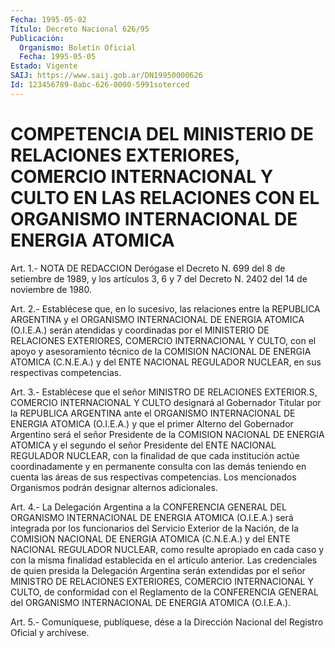 ```yaml
---
Fecha: 1995-05-02
Título: Decreto Nacional 626/95
Publicación:
  Organismo: Boletín Oficial
  Fecha: 1995-05-05
Estado: Vigente
SAIJ: https://www.saij.gob.ar/DN19950000626
Id: 123456789-0abc-626-0000-5991soterced
---
```

# COMPETENCIA DEL MINISTERIO DE RELACIONES EXTERIORES, COMERCIO INTERNACIONAL Y CULTO EN LAS RELACIONES CON EL ORGANISMO INTERNACIONAL DE ENERGIA ATOMICA

<a id="1"></a>
Art. 1.- NOTA DE REDACCION Derógase el Decreto N. 699 del 8 de setiembre  de  1989,  y  los artículos 3, 6 y 7 del Decreto N. 2402 del 14 de noviembre de 1980.

<a id="2"></a>
Art. 2.- Establécese que, en lo sucesivo, las relaciones entre la REPUBLICA  ARGENTINA  y  el  ORGANISMO  INTERNACIONAL DE ENERGIA ATOMICA (O.I.E.A.) serán atendidas y coordinadas  por el MINISTERIO DE RELACIONES EXTERIORES, COMERCIO INTERNACIONAL Y  CULTO,  con  el apoyo  y  asesoramiento  técnico de la COMISION NACIONAL DE ENERGIA ATOMICA (C.N.E.A.) y del ENTE  NACIONAL  REGULADOR  NUCLEAR, en sus respectivas competencias.

<a id="3"></a>
Art.  3.-  Establécese  que  el  señor  MINISTRO DE RELACIONES EXTERIOR.S, COMERCIO INTERNACIONAL Y CULTO designará  al Gobernador Titular  por la REPUBLICA ARGENTINA ante el ORGANISMO INTERNACIONAL DE  ENERGIA   ATOMICA  (O.I.E.A.)  y  que  el  primer  Alterno  del Gobernador Argentino  será  el  señor  Presidente  de  la  COMISION NACIONAL  DE  ENERGIA ATOMICA y el segundo el señor Presidente  del ENTE NACIONAL REGULADOR  NUCLEAR,  con  la  finalidad  de  que cada institución actúe coordinadamente y en permanente consulta con  las demás teniendo en cuenta las áreas de sus respectivas competencias.  Los  mencionados Organismos podrán designar alternos adicionales.

<a id="4"></a>
Art.  4.- La Delegación Argentina a la CONFERENCIA GENERAL DEL ORGANISMO  INTERNACIONAL    DE   ENERGIA  ATOMICA  (O.I.E.A.)  será integrada por los funcionarios del  Servicio Exterior de la Nación, de la COMISION NACIONAL DE ENERGIA ATOMICA  (C.N.E.A.)  y  del ENTE NACIONAL  REGULADOR NUCLEAR, como resulte apropiado en cada caso  y con la misma  finalidad  establecida  en  el artículo anterior. Las credenciales  de  quien  presida  la  Delegación   Argentina  serán extendidas    por  el  señor  MINISTRO  DE  RELACIONES  EXTERIORES, COMERCIO INTERNACIONAL  Y  CULTO,  de conformidad con el Reglamento de la CONFERENCIA GENERAL del ORGANISMO  INTERNACIONAL  DE  ENERGIA ATOMICA (O.I.E.A.).

<a id="5"></a>
Art. 5.- Comuníquese, publíquese, dése a la Dirección Nacional del Registro Oficial y archívese.